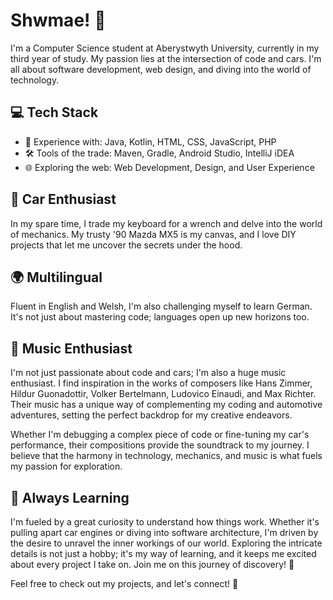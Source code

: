 # Shwmae! 👋

I'm a Computer Science student at Aberystwyth University, currently in my third year of study. My passion lies at the intersection of code and cars. I'm all about software development, web design, and diving into the world of technology.

## 💻 Tech Stack

- 🚀 Experience with: Java, Kotlin, HTML, CSS, JavaScript, PHP
- 🛠️ Tools of the trade: Maven, Gradle, Android Studio, IntelliJ iDEA
- 🌐 Exploring the web: Web Development, Design, and User Experience

## 🚗 Car Enthusiast

In my spare time, I trade my keyboard for a wrench and delve into the world of mechanics. My trusty '90 Mazda MX5 is my canvas, and I love DIY projects that let me uncover the secrets under the hood.

## 🌍 Multilingual

Fluent in English and Welsh, I'm also challenging myself to learn German. It's not just about mastering code; languages open up new horizons too.

## 🎵 Music Enthusiast

I'm not just passionate about code and cars; I'm also a huge music enthusiast. I find inspiration in the works of composers like Hans Zimmer, Hildur Guonadottir, Volker Bertelmann, Ludovico Einaudi, and Max Richter. Their music has a unique way of complementing my coding and automotive adventures, setting the perfect backdrop for my creative endeavors.

Whether I'm debugging a complex piece of code or fine-tuning my car's performance, their compositions provide the soundtrack to my journey. I believe that the harmony in technology, mechanics, and music is what fuels my passion for exploration.

## 🌱 Always Learning

I'm fueled by a great curiosity to understand how things work. Whether it's pulling apart car engines or diving into software architecture, I'm driven by the desire to unravel the inner workings of our world. Exploring the intricate details is not just a hobby; it's my way of learning, and it keeps me excited about every project I take on. Join me on this journey of discovery! 🚀

Feel free to check out my projects, and let's connect! 🚀
